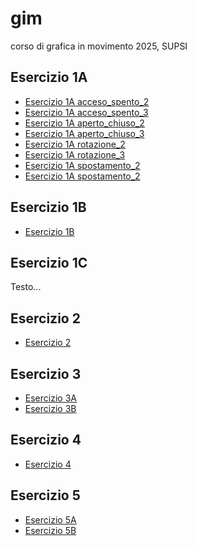 # gim
corso di grafica in movimento 2025, SUPSI


## Esercizio 1A
- [Esercizio 1A acceso_spento_2](https://l0renz0hess.github.io/gim/Esercizio_1A/acceso_spento_2.html)
- [Esercizio 1A acceso_spento_3](https://l0renz0hess.github.io/gim/Esercizio_1A/acceso_spento_3.html)
- [Esercizio 1A aperto_chiuso_2](https://l0renz0hess.github.io/gim/Esercizio_1A/aperto_chiuso_2.html)
- [Esercizio 1A aperto_chiuso_3](/Esercizio_1A/aperto_chiuso_3.html)
- [Esercizio 1A rotazione_2](https://l0renz0hess.github.io/gim/Esercizio_1A/rotazione_2.html)
- [Esercizio 1A rotazione_3](https://l0renz0hess.github.io/gim/Esercizio_1A/rotazione_3.html)
- [Esercizio 1A spostamento_2](https://l0renz0hess.github.io/gim/Esercizio_1A/spostamento_due.html)
- [Esercizio 1A spostamento_2](https://l0renz0hess.github.io/gim/Esercizio_1A/spostamento_tre.html)

## Esercizio 1B
- [Esercizio 1B](https://l0renz0hess.github.io/gim/Esercizio_1B/template/index.html)

## Esercizio 1C
Testo...

## Esercizio 2
- [Esercizio 2](https://l0renz0hess.github.io/gim/Esercizio_2/template/index.html)

## Esercizio 3
- [Esercizio 3A](https://l0renz0hess.github.io/gim/Esercizio_3A_forma_e_colore/index.html)
- [Esercizio 3B](https://l0renz0hess.github.io/gim/Esercizio_3B_Interazione/index.html)

## Esercizio 4
- [Esercizio 4](https://l0renz0hess.github.io/gim/Esercizio_4/index.html)

## Esercizio 5
- [Esercizio 5A](https://l0renz0hess.github.io/gim/Esercizio_5A_pioggia/index.html)
- [Esercizio 5B](https://l0renz0hess.github.io/gim/Esercizio_5B_pioggia_3D/index.html)
